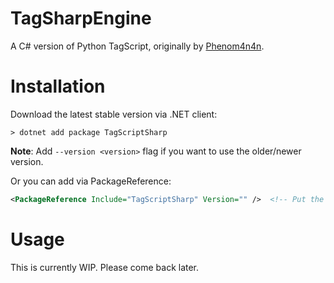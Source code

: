 # TagSharpEngine

A C# version of Python TagScript, originally by [Phenom4n4n](https://github.com/phenom4n4n/TagScript/).

# Installation

Download the latest stable version via .NET client:
```
> dotnet add package TagScriptSharp
```

**Note**: Add `--version <version>` flag if you want to use the older/newer version.

Or you can add via PackageReference:
```xml
<PackageReference Include="TagScriptSharp" Version="" />  <!-- Put the version in string -->
```

# Usage

This is currently WIP. Please come back later.